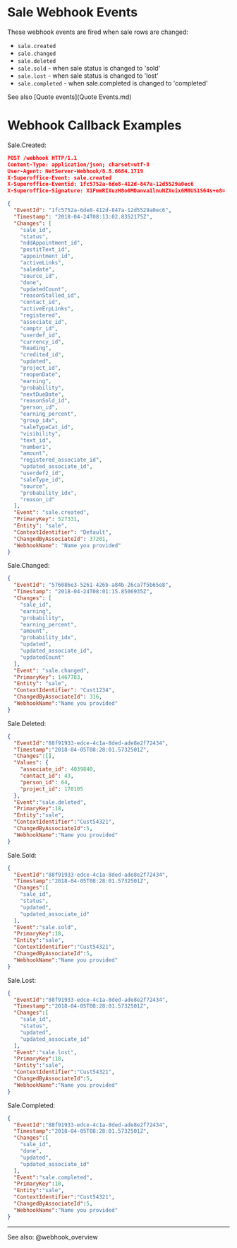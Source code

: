 # Sale Webhook Events

These webhook events are fired when sale rows are changed:

* `sale.created`
* `sale.changed`
* `sale.deleted`
* `sale.sold` - when sale status is changed to 'sold'
* `sale.lost` - when sale status is changed to 'lost'
* `sale.completed` - when sale.completed is changed to 'completed'

See also [Quote events](Quote Events.md)

# Webhook Callback Examples

Sale.Created:

```json
POST /webhook HTTP/1.1
Content-Type: application/json; charset=utf-8
User-Agent: NetServer-Webhook/8.8.6684.1719
X-Superoffice-Event: sale.created
X-Superoffice-Eventid: 1fc5752a-6de8-412d-847a-12d5529a0ec6
X-Superoffice-Signature: X1FmmRIXuzH8o0MDanva1lnuNZXoix6M0US1S64s+e8=

{
  "EventId": "1fc5752a-6de8-412d-847a-12d5529a0ec6",
  "Timestamp": "2018-04-24T08:13:02.8352175Z",
  "Changes": [
    "sale_id",
    "status",
    "nddAppointment_id",
    "postitText_id",
    "appointment_id",
    "activeLinks",
    "saledate",
    "source_id",
    "done",
    "updatedCount",
    "reasonStalled_id",
    "contact_id",
    "activeErpLinks",
    "registered",
    "associate_id",
    "comptr_id",
    "userdef_id",
    "currency_id",
    "heading",
    "credited_id",
    "updated",
    "project_id",
    "reopenDate",
    "earning",
    "probability",
    "nextDueDate",
    "reasonSold_id",
    "person_id",
    "earning_percent",
    "group_idx",
    "saleTypeCat_id",
    "visibility",
    "text_id",
    "number1",
    "amount",
    "registered_associate_id",
    "updated_associate_id",
    "userdef2_id",
    "saleType_id",
    "source",
    "probability_idx",
    "reason_id"
  ],
  "Event": "sale.created",
  "PrimaryKey": 527331,
  "Entity": "sale",
  "ContextIdentifier": "Default",
  "ChangedByAssociateId": 37201,
  "WebhookName": "Name you provided"
}
```

Sale.Changed:

```json
{
  "EventId": "576086e3-5261-426b-a84b-26ca7f5b65e8",
  "Timestamp": "2018-04-24T08:01:15.8506935Z",
  "Changes": [
    "sale_id",
    "earning",
    "probability",
    "earning_percent",
    "amount",
    "probability_idx",
    "updated",
    "updated_associate_id",
    "updatedCount"
  ],
  "Event": "sale.changed",
  "PrimaryKey": 1467783,
  "Entity": "sale",
  "ContextIdentifier": "Cust1234",
  "ChangedByAssociateId": 316,
  "WebhookName":"Name you provided"
}
```

Sale.Deleted:

```json
{
  "EventId":"88f91933-edce-4c1a-8ded-ade8e2f72434",
  "Timestamp":"2018-04-05T08:28:01.5732501Z",
  "Changes":[],
  "Values": {
    "associate_id": 4039840,
    "contact_id": 43,
    "person_id": 64,
    "project_id": 178105
  },
  "Event":"sale.deleted",
  "PrimaryKey":18,
  "Entity":"sale",
  "ContextIdentifier":"Cust54321",
  "ChangedByAssociateId":5,
  "WebhookName":"Name you provided"
}
```

Sale.Sold:

```json
{
  "EventId":"88f91933-edce-4c1a-8ded-ade8e2f72434",
  "Timestamp":"2018-04-05T08:28:01.5732501Z",
  "Changes":[
    "sale_id",
    "status",
    "updated",
    "updated_associate_id"
  ],
  "Event":"sale.sold",
  "PrimaryKey":18,
  "Entity":"sale",
  "ContextIdentifier":"Cust54321",
  "ChangedByAssociateId":5,
  "WebhookName":"Name you provided"
}
```

Sale.Lost:

```json
{
  "EventId":"88f91933-edce-4c1a-8ded-ade8e2f72434",
  "Timestamp":"2018-04-05T08:28:01.5732501Z",
  "Changes":[
    "sale_id",
    "status",
    "updated",
    "updated_associate_id"
  ],
  "Event":"sale.lost",
  "PrimaryKey":18,
  "Entity":"sale",
  "ContextIdentifier":"Cust54321",
  "ChangedByAssociateId":5,
  "WebhookName":"Name you provided"
}
```

Sale.Completed:

```json
{
  "EventId":"88f91933-edce-4c1a-8ded-ade8e2f72434",
  "Timestamp":"2018-04-05T08:28:01.5732501Z",
  "Changes":[
    "sale_id",
    "done",
    "updated",
    "updated_associate_id"
  ],
  "Event":"sale.completed",
  "PrimaryKey":18,
  "Entity":"sale",
  "ContextIdentifier":"Cust54321",
  "ChangedByAssociateId":5,
  "WebhookName":"Name you provided"
}
```

-----------------
See also: @webhook_overview
